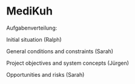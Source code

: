 # MediKuh

Aufgabenverteilung:

Initial situation (Ralph)

General conditions and constraints (Sarah)

Project objectives and system concepts (Jürgen)

Opportunities and risks (Sarah)
